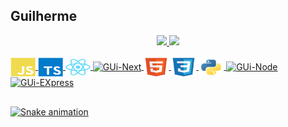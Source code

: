 
## Guilherme
<div align="center">
  <a href="https://github.com/Guilherme013S">
  <img height="180em" src="https://github-readme-stats.vercel.app/api?username=Guilherme013S&show_icons=true&theme=dracula&include_all_commits=true&count_private=true"/>
  <img height="180em" src="https://github-readme-stats.vercel.app/api/top-langs/?username=Guilherme013S&layout=compact&langs_count=7&theme=dracula"/>
</div>
  
  <div style="display: inline_block"><br>
  <img align="center" alt="GUi-Js" height="30" width="40" src="https://raw.githubusercontent.com/devicons/devicon/master/icons/javascript/javascript-plain.svg">
  <img align="center" alt="GUi-Ts" height="30" width="40" src="https://raw.githubusercontent.com/devicons/devicon/master/icons/typescript/typescript-plain.svg">
  <img align="center" alt="Gui-React" height="30" width="40" src="https://raw.githubusercontent.com/devicons/devicon/master/icons/react/react-original.svg">
  <img align="center" alt="GUi-Next" height="30" width="40" src="https://cdn.jsdelivr.net/gh/devicons/devicon/icons/nextjs/nextjs-original.svg">
  <img align="center" alt="Gui-HTML" height="30" width="40" src="https://raw.githubusercontent.com/devicons/devicon/master/icons/html5/html5-original.svg">
  <img align="center" alt="Gui-CSS" height="30" width="40" src="https://raw.githubusercontent.com/devicons/devicon/master/icons/css3/css3-original.svg">
  <img align="center" alt="GUi-Python" height="30" width="40" src="https://raw.githubusercontent.com/devicons/devicon/master/icons/python/python-original.svg">

  <img align="center" alt="GUi-Node" height="30" width="40" src="https://cdn.jsdelivr.net/gh/devicons/devicon/icons/nodejs/nodejs-original.svg">
  <img align="center" alt="GUi-EXpress" height="30" width="40" src="https://cdn.jsdelivr.net/gh/devicons/devicon/icons/express/express-original.svg">
    
</div>
  
  ##
  
  ![Snake animation](https://github.com/github.com/Guilherme013S/Guilherme013S/blob/output/github-contribution-grid-snake.svg)
